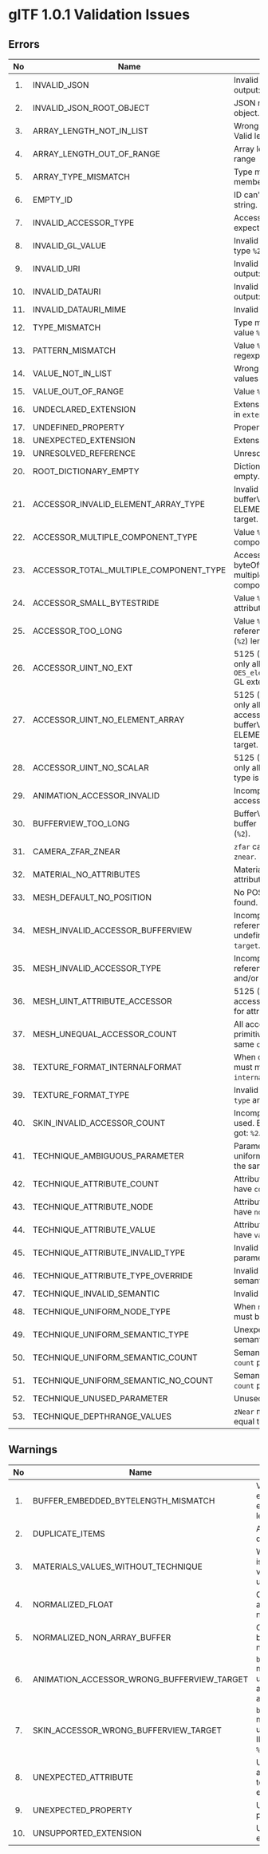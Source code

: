# glTF 1.0.1 Validation Issues
## Errors
| No | Name | Message |
|:-:|------------|-------------|
| 1. | INVALID_JSON | Invalid JSON data. Parser output: %1 |
| 2. | INVALID_JSON_ROOT_OBJECT | JSON root must be an object. |
| 3. | ARRAY_LENGTH_NOT_IN_LIST | Wrong array length `%1`. Valid lengths are: `%2`. |
| 4. | ARRAY_LENGTH_OUT_OF_RANGE | Array length `%1` out of range |
| 5. | ARRAY_TYPE_MISMATCH | Type mismatch. Array member `%1` isn't a `%2` |
| 6. | EMPTY_ID | ID can't be an empty string. |
| 7. | INVALID_ACCESSOR_TYPE | Accessor of type `%1` expected. Got `%2`. |
| 8. | INVALID_GL_VALUE | Invalid value `%1` for GL type `%2`. |
| 9. | INVALID_URI | Invalid URI `%1`. Parser output: %2 |
| 10. | INVALID_DATAURI | Invalid Data URI. Parser output: %1 |
| 11. | INVALID_DATAURI_MIME | Invalid MIME type `%1`. |
| 12. | TYPE_MISMATCH | Type mismatch. Property value `%1` isn't a `%2`. |
| 13. | PATTERN_MISMATCH | Value `%1` doesn't match regexp pattern `%2`. |
| 14. | VALUE_NOT_IN_LIST | Wrong value `%1`. Valid values are `%2`. |
| 15. | VALUE_OUT_OF_RANGE | Value `%1` out of range. |
| 16. | UNDECLARED_EXTENSION | Extension wasn't declared in `extensionsUsed`. |
| 17. | UNDEFINED_PROPERTY | Property must be defined. |
| 18. | UNEXPECTED_EXTENSION | Extension unexpected. |
| 19. | UNRESOLVED_REFERENCE | Unresolved reference: `%1`. |
| 20. | ROOT_DICTIONARY_EMPTY | Dictionary mustn't be empty. |
| 21. | ACCESSOR_INVALID_ELEMENT_ARRAY_TYPE | Invalid value `%1` for bufferView with ELEMENT_ARRAY_BUFFER target. |
| 22. | ACCESSOR_MULTIPLE_COMPONENT_TYPE | Value `%1` isn't a multiple of componentType length `%2`. |
| 23. | ACCESSOR_TOTAL_MULTIPLE_COMPONENT_TYPE | Accessor's total byteOffset `%1` isn't a multiple of a componentType length `%2`. |
| 24. | ACCESSOR_SMALL_BYTESTRIDE | Value `%1` is less than an attribute length `%2`. |
| 25. | ACCESSOR_TOO_LONG | Value `%1` exceeds referenced bufferView (`%2`) length `%3`. |
| 26. | ACCESSOR_UINT_NO_EXT | 5125 (UNSIGNED_INT) is only allowed when the `OES_element_index_uint` GL extension used. |
| 27. | ACCESSOR_UINT_NO_ELEMENT_ARRAY | 5125 (UNSIGNED_INT) is only allowed when the accessor references bufferView with ELEMENT_ARRAY_BUFFER target. |
| 28. | ACCESSOR_UINT_NO_SCALAR | 5125 (UNSIGNED_INT) is only allowed when the type is SCALAR. |
| 29. | ANIMATION_ACCESSOR_INVALID | Incompatible animation accessor `%1`. |
| 30. | BUFFERVIEW_TOO_LONG | BufferView doesn't fit buffer (`%1`) byteLength (`%2`). |
| 31. | CAMERA_ZFAR_ZNEAR | `zfar` can't be equal to `znear`. |
| 32. | MATERIAL_NO_ATTRIBUTES | Material can't refer attribute parameters. |
| 33. | MESH_DEFAULT_NO_POSITION | No POSITION attribute found. |
| 34. | MESH_INVALID_ACCESSOR_BUFFERVIEW | Incompatible accessor referenced: bufferView is undefined or has wrong `target`. |
| 35. | MESH_INVALID_ACCESSOR_TYPE | Incompatible accessor referenced: wrong `type` and/or `componentType`. |
| 36. | MESH_UINT_ATTRIBUTE_ACCESSOR | 5125 (UNSIGNED_INT) accessors aren't allowed for attributes. |
| 37. | MESH_UNEQUAL_ACCESSOR_COUNT | All accessors of the same primitive must have the same `count`. |
| 38. | TEXTURE_FORMAT_INTERNALFORMAT | When defined, `format` must match `internalformat`. |
| 39. | TEXTURE_FORMAT_TYPE | Invalid combination of `type` and `format`. |
| 40. | SKIN_INVALID_ACCESSOR_COUNT | Incompatible accessor used. Expected count: `%1`, got: `%2`. |
| 41. | TECHNIQUE_AMBIGUOUS_PARAMETER | Parameter can't be uniform and attribute at the same time. |
| 42. | TECHNIQUE_ATTRIBUTE_COUNT | Attribute parameter can't have `count` property. |
| 43. | TECHNIQUE_ATTRIBUTE_NODE | Attribute parameter can't have `node` property. |
| 44. | TECHNIQUE_ATTRIBUTE_VALUE | Attribute parameter can't have `value` property. |
| 45. | TECHNIQUE_ATTRIBUTE_INVALID_TYPE | Invalid type `%1` for attribute parameter. |
| 46. | TECHNIQUE_ATTRIBUTE_TYPE_OVERRIDE | Invalid type override for semantic `%1`. |
| 47. | TECHNIQUE_INVALID_SEMANTIC | Invalid `semantic` value (`%1`). |
| 48. | TECHNIQUE_UNIFORM_NODE_TYPE | When `node` is defined, `type` must be FLOAT_MAT4. |
| 49. | TECHNIQUE_UNIFORM_SEMANTIC_TYPE | Unexpected type `%1` for semantic `%2`. |
| 50. | TECHNIQUE_UNIFORM_SEMANTIC_COUNT | Semantic `%1` can't have `count` property. |
| 51. | TECHNIQUE_UNIFORM_SEMANTIC_NO_COUNT | Semantic `%1` must have `count` property. |
| 52. | TECHNIQUE_UNUSED_PARAMETER | Unused parameter. |
| 53. | TECHNIQUE_DEPTHRANGE_VALUES | `zNear` must be less than or equal to `zFar`. |

## Warnings
| No | Name | Message |
|:-:|------------|-------------|
| 1. | BUFFER_EMBEDDED_BYTELENGTH_MISMATCH | Value `%1` is not equal to the embedded data length `%2`. |
| 2. | DUPLICATE_ITEMS | Array contains duplicate items. |
| 3. | MATERIALS_VALUES_WITHOUT_TECHNIQUE | When technique is undefined, values must be undefined too. |
| 4. | NORMALIZED_FLOAT | Only non-float attributes can be normalized. |
| 5. | NORMALIZED_NON_ARRAY_BUFFER | Only vertex array buffer data can be normalized. |
| 6. | ANIMATION_ACCESSOR_WRONG_BUFFERVIEW_TARGET | `bufferView.target` must be undefined for an animation accessor `%1`. |
| 7. | SKIN_ACCESSOR_WRONG_BUFFERVIEW_TARGET | `bufferView.target` must be undefined for an IBM skin accessor `%1`. |
| 8. | UNEXPECTED_ATTRIBUTE | Unexpected attribute `%1` for `%2` technique or extension. |
| 9. | UNEXPECTED_PROPERTY | Unexpected property. |
| 10. | UNSUPPORTED_EXTENSION | Unsupported extension `%1`. |
